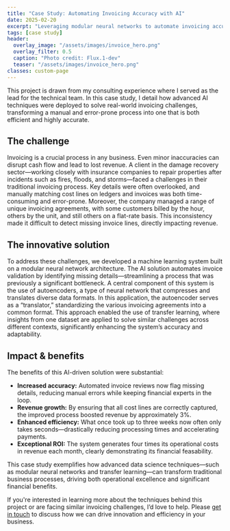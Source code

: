 ```yaml
---
title: "Case Study: Automating Invoicing Accuracy with AI"
date: 2025-02-20
excerpt: "Leveraging modular neural networks to automate invoicing accuracy and enhance financial performance."
tags: [case study]
header:
  overlay_image: "/assets/images/invoice_hero.png"
  overlay_filter: 0.5
  caption: "Photo credit: Flux.1-dev"
  teaser: "/assets/images/invoice_hero.png"
classes: custom-page
---
```


This project is drawn from my consulting experience where I served as the lead for the technical team. In this case study, I detail how advanced AI techniques were deployed to solve real-world invoicing challenges, transforming a manual and error-prone process into one that is both efficient and highly accurate.

## The challenge

Invoicing is a crucial process in any business. Even minor inaccuracies can disrupt cash flow and lead to lost revenue. A client in the damage recovery sector—working closely with insurance companies to repair properties after incidents such as fires, floods, and storms—faced a challenges in their traditional invoicing process. Key details were often overlooked, and manually matching cost lines on ledgers and invoices was both time-consuming and error-prone. Moreover, the company managed a range of unique invoicing agreements, with some customers billed by the hour, others by the unit, and still others on a flat-rate basis. This inconsistency made it difficult to detect missing invoice lines, directly impacting revenue.

## The innovative solution

To address these challenges, we developed a machine learning system built on a modular neural network architecture. The AI solution automates invoice validation by identifying missing details—streamlining a process that was previously a significant bottleneck. A central component of this system is the use of autoencoders, a type of neural network that compresses and translates diverse data formats. In this application, the autoencoder serves as a “translator,” standardizing the various invoicing agreements into a common format. This approach enabled the use of transfer learning, where insights from one dataset are applied to solve similar challenges across different contexts, significantly enhancing the system’s accuracy and adaptability.

## Impact & benefits

The benefits of this AI-driven solution were substantial:

- **Increased accuracy:** Automated invoice reviews now flag missing details, reducing manual errors while keeping financial experts in the loop.
- **Revenue growth:** By ensuring that all cost lines are correctly captured, the improved process boosted revenue by approximately 3%.
- **Enhanced efficiency:** What once took up to three weeks now often only takes seconds—drastically reducing processing times and accelerating payments.
- **Exceptional ROI:** The system generates four times its operational costs in revenue each month, clearly demonstrating its financial feasability.

This case study exemplifies how advanced data science techniques—such as modular neural networks and transfer learning—can transform traditional business processes, driving both operational excellence and significant financial benefits.

If you're interested in learning more about the techniques behind this project or are facing similar invoicing challenges, I’d love to help. Please [get in touch](/contact/) to discuss how we can drive innovation and efficiency in your business.